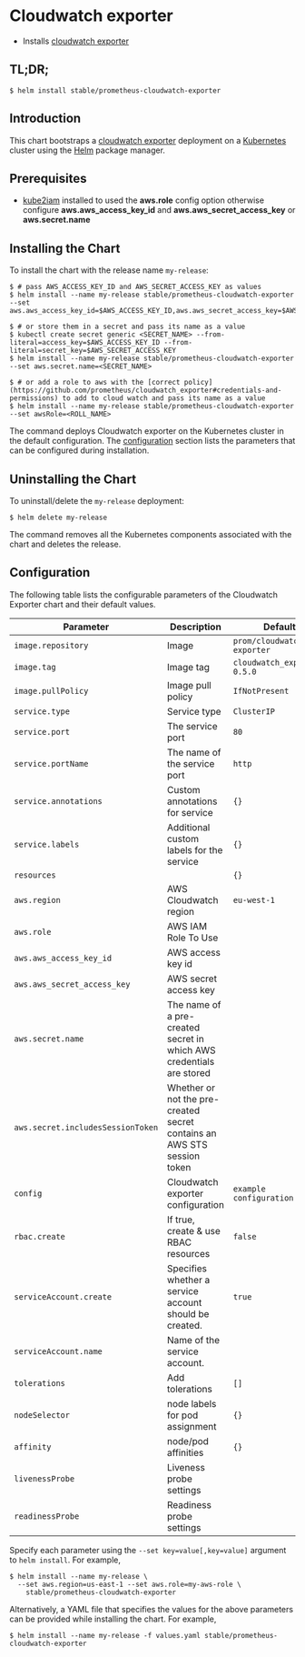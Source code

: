 # Cloudwatch exporter

* Installs [cloudwatch exporter](http://github.com/prometheus/cloudwatch_exporter)

## TL;DR;

```console
$ helm install stable/prometheus-cloudwatch-exporter
```

## Introduction

This chart bootstraps a [cloudwatch exporter](http://github.com/prometheus/cloudwatch_exporter) deployment on a [Kubernetes](http://kubernetes.io) cluster using the [Helm](https://helm.sh) package manager.

## Prerequisites

- [kube2iam](../../stable/kube2iam) installed to used the **aws.role** config option otherwise configure **aws.aws_access_key_id** and **aws.aws_secret_access_key** or **aws.secret.name**

## Installing the Chart

To install the chart with the release name `my-release`:

```console
$ # pass AWS_ACCESS_KEY_ID and AWS_SECRET_ACCESS_KEY as values
$ helm install --name my-release stable/prometheus-cloudwatch-exporter --set aws.aws_access_key_id=$AWS_ACCESS_KEY_ID,aws.aws_secret_access_key=$AWS_SECRET_ACCESS_KEY

$ # or store them in a secret and pass its name as a value
$ kubectl create secret generic <SECRET_NAME> --from-literal=access_key=$AWS_ACCESS_KEY_ID --from-literal=secret_key=$AWS_SECRET_ACCESS_KEY
$ helm install --name my-release stable/prometheus-cloudwatch-exporter --set aws.secret.name=<SECRET_NAME>

$ # or add a role to aws with the [correct policy](https://github.com/prometheus/cloudwatch_exporter#credentials-and-permissions) to add to cloud watch and pass its name as a value
$ helm install --name my-release stable/prometheus-cloudwatch-exporter --set awsRole=<ROLL_NAME>
```

The command deploys Cloudwatch exporter on the Kubernetes cluster in the default configuration. The [configuration](#configuration) section lists the parameters that can be configured during installation.

## Uninstalling the Chart

To uninstall/delete the `my-release` deployment:

```console
$ helm delete my-release
```

The command removes all the Kubernetes components associated with the chart and deletes the release.

## Configuration

The following table lists the configurable parameters of the Cloudwatch Exporter chart and their default values.

|          Parameter          |                      Description                       |          Default           |
| --------------------------- | ------------------------------------------------------ | -------------------------- |
| `image.repository`          | Image                                                  | `prom/cloudwatch-exporter` |
| `image.tag`                 | Image tag                                              | `cloudwatch_exporter-0.5.0`                   |
| `image.pullPolicy`          | Image pull policy                                      | `IfNotPresent`             |
| `service.type`              | Service type                                           | `ClusterIP`                |
| `service.port`              | The service port                                       | `80`                       |
| `service.portName`          | The name of the service port                           | `http`                     |
| `service.annotations`       | Custom annotations for service                         | `{}`                       |
| `service.labels`            | Additional custom labels for the service               | `{}`                       |
| `resources`                 |                                                        | `{}`                       |
| `aws.region`                | AWS Cloudwatch region                                  | `eu-west-1`                |
| `aws.role`                  | AWS IAM Role To Use                                    |                            |
| `aws.aws_access_key_id`     | AWS access key id                                      |                            |
| `aws.aws_secret_access_key` | AWS secret access key                                  |                            |
| `aws.secret.name` | The name of a pre-created secret in which AWS credentials are stored                                 |                            |
| `aws.secret.includesSessionToken` |  Whether or not the pre-created secret contains an AWS STS session token                                  |                            |
| `config`                    | Cloudwatch exporter configuration                      | `example configuration`    |
| `rbac.create`               | If true, create & use RBAC resources                   | `false`                    |
| `serviceAccount.create`     | Specifies whether a service account should be created. | `true`                     |
| `serviceAccount.name`       | Name of the service account.                           |                            |
| `tolerations`               | Add tolerations                                        | `[]`                       |
| `nodeSelector`              | node labels for pod assignment                         | `{}`                       |
| `affinity`                  | node/pod affinities                                    | `{}`                       |
| `livenessProbe`             | Liveness probe settings                                |                            |
| `readinessProbe`            | Readiness probe settings                               |                            |

Specify each parameter using the `--set key=value[,key=value]` argument to `helm install`. For example,

```console
$ helm install --name my-release \
  --set aws.region=us-east-1 --set aws.role=my-aws-role \
    stable/prometheus-cloudwatch-exporter
```

Alternatively, a YAML file that specifies the values for the above parameters can be provided while installing the chart. For example,

```console
$ helm install --name my-release -f values.yaml stable/prometheus-cloudwatch-exporter
```
